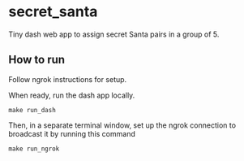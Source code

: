 # secret_santa

Tiny dash web app to assign secret Santa pairs in a group of 5.


## How to run

Follow ngrok instructions for setup.

When ready, run the dash app locally.

```
make run_dash
```

Then, in a separate terminal window, set up the ngrok connection to broadcast it by running this command
```
make run_ngrok
```
